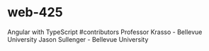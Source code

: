 # web-425
Angular with TypeScript
#contributors Professor Krasso - Bellevue University Jason Sullenger - Bellevue University